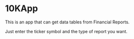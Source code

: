 # 10KApp
This is an app that can get data tables from Financial Reports.

Just enter the ticker symbol and the type of report you want.
